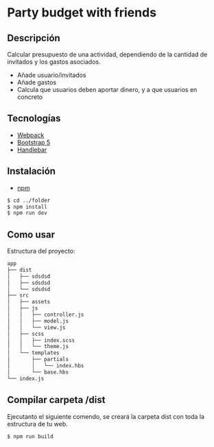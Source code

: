 # Party budget with friends
## Descripción
Calcular presupuesto de una actividad, dependiendo de la cantidad de invitados y los gastos asociados.
- Añade usuario/invitados
- Añade gastos
- Calcula que usuarios deben aportar dinero, y a que usuarios en concreto

## Tecnologías
- [Webpack](https://webpack.js.org/)
- [Bootstrap 5](https://getbootstrap.com/)
- [Handlebar](https://handlebarsjs.com/)

## Instalación
- [npm](https://www.npmjs.com/get-npm)

```sh
$ cd ../folder
$ npm install
$ npm run dev
```

## Como usar
Estructura del proyecto:
```sh
app
├── dist
│   ├── sdsdsd
│   ├── sdsdsd
│   └── sdsdsd
├── src
│   ├── assets
│   ├── js
│   │   ├── controller.js
│   │   ├── model.js
│   │   └── view.js
│   ├── scss
│   │   ├── index.scss
│   │   └── theme.js
│   └── templates
│       ├── partials
│       │   └── index.hbs
│       └── base.hbs
└── index.js
```

## Compilar carpeta /dist
Ejecutanto el siguiente comendo, se creará la carpeta dist con toda la estructura de tu web.
```sh
$ npm run build
```
